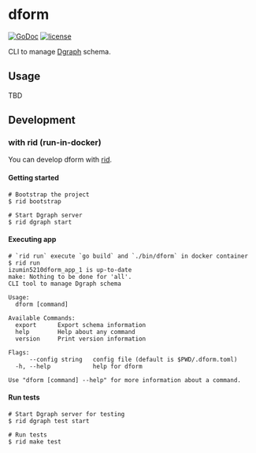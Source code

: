 # dform
[![GoDoc](https://godoc.org/github.com/izumin5210/dform?status.svg)](https://godoc.org/github.com/izumin5210/dform)
[![license](https://img.shields.io/github/license/izumin5210/dform.svg)](./LICENSE)

CLI to manage [Dgraph](https://dgraph.io/) schema.

## Usage
TBD

## Development

### with rid (run-in-docker)
You can develop dform with [rid](https://github.com/creasty/rid).
 
#### Getting started

```
# Bootstrap the project
$ rid bootstrap

# Start Dgraph server
$ rid dgraph start
```

#### Executing app

```
# `rid run` execute `go build` and `./bin/dform` in docker container
$ rid run
izumin5210dform_app_1 is up-to-date
make: Nothing to be done for 'all'.
CLI tool to manage Dgraph schema

Usage:
  dform [command]

Available Commands:
  export      Export schema information
  help        Help about any command
  version     Print version information

Flags:
      --config string   config file (default is $PWD/.dform.toml)
  -h, --help            help for dform

Use "dform [command] --help" for more information about a command.
```

#### Run tests

```
# Start Dgraph server for testing
$ rid dgraph test start

# Run tests
$ rid make test
```
